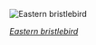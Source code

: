 
![Eastern bristlebird](https://upload.wikimedia.org/wikipedia/commons/thumb/9/95/Eastern_Bristlebird_-_Penrith.jpg/675px-Eastern_Bristlebird_-_Penrith.jpg)

*[Eastern bristlebird](https://wikipedia.org/wiki/File:Eastern_Bristlebird_-_Penrith.jpg)*
